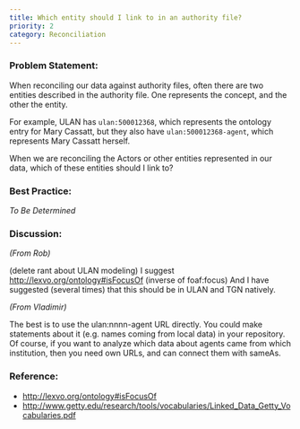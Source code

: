 ```yaml
---
title: Which entity should I link to in an authority file?
priority: 2
category: Reconciliation
---
```


### Problem Statement:

When reconciling our data against authority files, often there are two entities described in the authority file.  One represents the concept, and the other the entity.

For example, ULAN has `ulan:500012368`, which represents the ontology entry for Mary Cassatt, but they also have `ulan:500012368-agent`, which represents Mary Cassatt herself.  

When we are reconciling the Actors or other entities represented in our data, which of these entities should I link to?

### Best Practice:

*To Be Determined*

### Discussion:

*(From Rob)*

(delete rant about ULAN modeling) I suggest <http://lexvo.org/ontology#isFocusOf> (inverse of foaf:focus) And I have suggested (several times) that this should be in ULAN and TGN natively.

*(From Vladimir)*

The best is to use the ulan:nnnn-agent URL directly.
You could make statements about it (e.g. names coming from local data) in your repository.  Of course, if you want to analyze which data about agents came from which institution, then you need own URLs, and can connect them with sameAs.

### Reference:

* <http://lexvo.org/ontology#isFocusOf>
* <http://www.getty.edu/research/tools/vocabularies/Linked_Data_Getty_Vocabularies.pdf>

